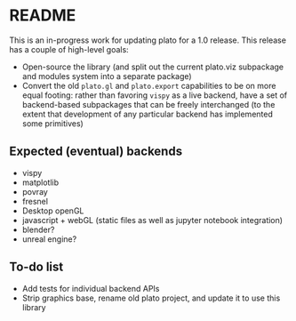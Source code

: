 # README #

This is an in-progress work for updating plato for a 1.0 release. This release has a couple of high-level goals:

* Open-source the library (and split out the current plato.viz subpackage and modules system into a separate package)
* Convert the old `plato.gl` and `plato.export` capabilities to be on more equal footing: rather than favoring `vispy` as a live backend, have a set of backend-based subpackages that can be freely interchanged (to the extent that development of any particular backend has implemented some primitives)

## Expected (eventual) backends ##

* vispy
* matplotlib
* povray
* fresnel
* Desktop openGL
* javascript + webGL (static files as well as jupyter notebook integration)
* blender?
* unreal engine?

## To-do list

* Add tests for individual backend APIs
* Strip graphics base, rename old plato project, and update it to use this library
